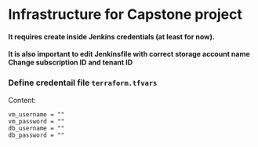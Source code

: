 # Infrastructure for Capstone project

#### It requires create inside Jenkins credentials (at least for now).

**It is also important to edit Jenkinsfile with correct storage account name**
**Change subscription ID and tenant ID**


### Define credentail file `terraform.tfvars`
Content:
```
vm_username = ""
vm_password = ""
db_username = ""
db_password = ""

